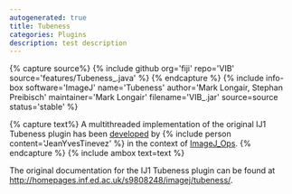 ```yaml
---
autogenerated: true
title: Tubeness
categories: Plugins
description: test description
---
```



{% capture source%}
{% include github org='fiji' repo='VIB' source='features/Tubeness\_.java' %}
{% endcapture %}
{% include info-box software='ImageJ' name='Tubeness' author='Mark Longair, Stephan Preibisch' maintainer='Mark Longair' filename='VIB\_.jar' source=source status='stable' %}


{% capture text%}
A multithreaded implementation of the original IJ1 Tubeness plugin has been [developed](https://github.com/imagej/imagej-ops/pull/527) by {% include person content='JeanYvesTinevez' %} in the context of [ImageJ\_Ops](/develop/imagej-ops).
{% endcapture %}
{% include ambox text=text %}

The original documentation for the IJ1 Tubeness plugin can be found at http://homepages.inf.ed.ac.uk/s9808248/imagej/tubeness/.


